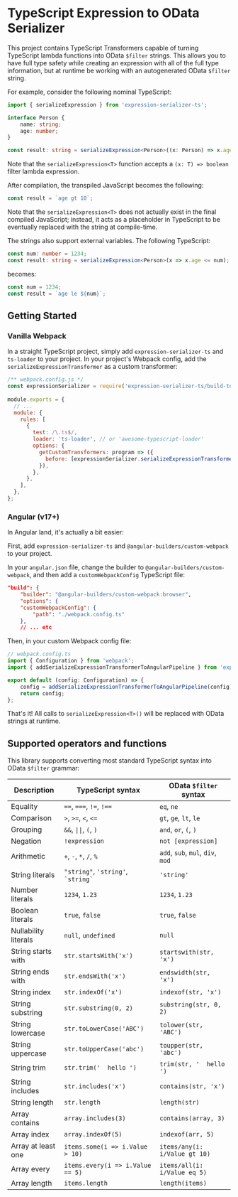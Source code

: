 # TypeScript Expression to OData Serializer

This project contains TypeScript Transformers capable of turning TypeScript lambda functions into OData `$filter`
strings. This allows you to have full type safety while creating an expression with all of the full type information,
but at runtime be working with an autogenerated OData `$filter` string.

For example, consider the following nominal TypeScript:

```ts
import { serializeExpression } from 'expression-serializer-ts';

interface Person {
    name: string;
    age: number;
}

const result: string = serializeExpression<Person>((x: Person) => x.age > 10);
```

Note that the `serializeExpression<T>` function accepts a `(x: T) => boolean` filter lambda expression.

After compilation, the transpiled JavaScript becomes the following:

```js
const result = `age gt 10`;
```

Note that the `serializeExpression<T>` does not actually exist in the final compiled JavaScript; instead, it acts as a
placeholder in TypeScript to be eventually replaced with the string at compile-time.

The strings also support external variables. The following TypeScript:

```ts
const num: number = 1234;
const result: string = serializeExpression<Person>(x => x.age <= num);
```

becomes:

```js
const num = 1234;
const result = `age le ${num}`;
```

## Getting Started

### Vanilla Webpack

In a straight TypeScript project, simply add `expression-serializer-ts` and `ts-loader` to your project. In your
project's Webpack config, add the `serializeExpressionTransformer` as a custom transformer:

```js
/** webpack.config.js */
const expressionSerializer = require('expression-serializer-ts/build-tools');
 
module.exports = {
  // ...
  module: {
    rules: [
      {
        test: /\.ts$/,
        loader: 'ts-loader', // or 'awesome-typescript-loader'
        options: {
          getCustomTransformers: program => ({
            before: [expressionSerializer.serializeExpressionTransformer(program)],
          }),
        },
      },
    ],
  },
};
```

### Angular (v17+)

In Angular land, it's actually a bit easier:

First, add `expression-serializer-ts` and `@angular-builders/custom-webpack` to your project.

In your `angular.json` file, change the builder to `@angular-builders/custom-webpack`, and then add a
`customWebpackConfig` TypeScript file:

```json
"build": {
    "builder": "@angular-builders/custom-webpack:browser",
    "options": {
    "customWebpackConfig": {
        "path": "./webpack.config.ts"
    },
    // ... etc
```

Then, in your custom Webpack config file:

```ts
// webpack.config.ts
import { Configuration } from 'webpack';
import { addSerializeExpressionTransformerToAngularPipeline } from 'expression-serializer-ts/build-tools';

export default (config: Configuration) => {
    config = addSerializeExpressionTransformerToAngularPipeline(config);
    return config;
};
```

That's it! All calls to `serializeExpression<T>()` will be replaced with OData strings at runtime.

## Supported operators and functions

This library supports converting most standard TypeScript syntax into OData `$filter` grammar:

| Description           | TypeScript syntax         | OData `$filter` syntax |
|-----------------------|---------------------------|------------------------|
| Equality              | `==`, `===`, `!=`, `!==`  | `eq`, `ne` |
| Comparison            | `>`, `>=`, `<`, `<=`      | `gt`, `ge`, `lt`, `le` |
| Grouping              | `&&`, `\|\|`, `(`, `)`    | `and`, `or`, `(`, `)` |
| Negation              | `!expression`             | `not [expression]` |
| Arithmetic            | `+`, `-`, `*`, `/`, `%`   | `add`, `sub`, `mul`, `div`, `mod` |
| String literals       | `"string"`, `'string'`, `` `string` `` | `'string'` |
| Number literals       | `1234`, `1.23`            | `1234`, `1.23` |
| Boolean literals      | `true`, `false`           | `true`, `false` |
| Nullability literals  | `null`, `undefined`       | `null` |
| String starts with    | `str.startsWith('x')`     | `startswith(str, 'x')` |
| String ends with      | `str.endsWith('x')`       | `endswidth(str, 'x')` |
| String index          | `str.indexOf('x')`        | `indexof(str, 'x')` |
| String substring      | `str.substring(0, 2)`     | `substring(str, 0, 2)` |
| String lowercase      | `str.toLowerCase('ABC')`  | `tolower(str, 'ABC')` |
| String uppercase      | `str.toUpperCase('abc')`  | `toupper(str, 'abc')` |
| String trim           | `str.trim('  hello ')`    | `trim(str, '  hello ')` |
| String includes       | `str.includes('x')`       | `contains(str, 'x')` |
| String length         | `str.length`              | `length(str)` |
| Array contains        | `array.includes(3)`       | `contains(array, 3)` |
| Array index           | `array.indexOf(5)`        | `indexof(arr, 5)` |
| Array at least one    | `items.some(i => i.Value > 10)` | `items/any(i: i/Value gt 10)` |
| Array every           | `items.every(i => i.Value == 5)` | `items/all(i: i/Value eq 5)` |
| Array length          | `items.length`            | `length(items)` |
